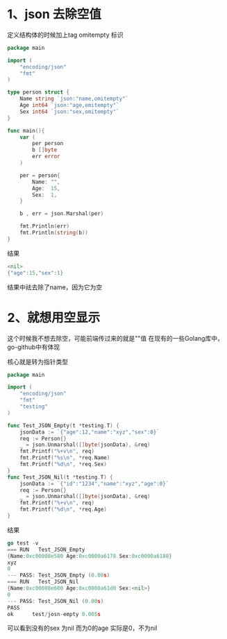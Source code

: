 # 1、json 去除空值
定义结构体的时候加上tag omitempty 标识
```go
package main

import (
	"encoding/json"
	"fmt"
)

type person struct {
	Name string `json:"name,omitempty"`
	Age int64 `json:"age,omitempty"`
	Sex int64 `json:"sex,omitempty"`
}

func main(){
	var (
		per person
		b []byte
		err error
	)

	per = person{
		Name: "",
		Age:  15,
		Sex:  1,
	}

	b , err = json.Marshal(per)

	fmt.Println(err)
	fmt.Println(string(b))
}
```
结果
```go
<nil>
{"age":15,"sex":1}
```
结果中祛去除了name，因为它为空

# 2、就想用空显示
这个时候我不想去除空，可能前端传过来的就是""值
在现有的一些Golang库中，go-github中有体现

核心就是转为指针类型
```go
package main

import (
	"encoding/json"
	"fmt"
	"testing"
)

func Test_JSON_Empty(t *testing.T) {
	jsonData := `{"age":12,"name":"xyz","sex":0}`
	req := Person{}
	_ = json.Unmarshal([]byte(jsonData), &req)
	fmt.Printf("%+v\n", req)
	fmt.Printf("%s\n", *req.Name)
	fmt.Printf("%d\n", *req.Sex)
}
func Test_JSON_Nil(t *testing.T) {
	jsonData := `{"id":"1234","name":"xyz","age":0}`
	req := Person{}
	_ = json.Unmarshal([]byte(jsonData), &req)
	fmt.Printf("%+v\n", req)
	fmt.Printf("%d\n", *req.Age)
}

```

结果
```go
go test -v
=== RUN   Test_JSON_Empty
{Name:0xc00008e580 Age:0xc0000a6178 Sex:0xc0000a6188}
xyz
0
--- PASS: Test_JSON_Empty (0.00s)
=== RUN   Test_JSON_Nil
{Name:0xc00008e600 Age:0xc0000a61d0 Sex:<nil>}
0
--- PASS: Test_JSON_Nil (0.00s)
PASS
ok      test/josn-empty 0.005s

```

可以看到没有的sex 为nil 而为0的age 实际是0，不为nil
